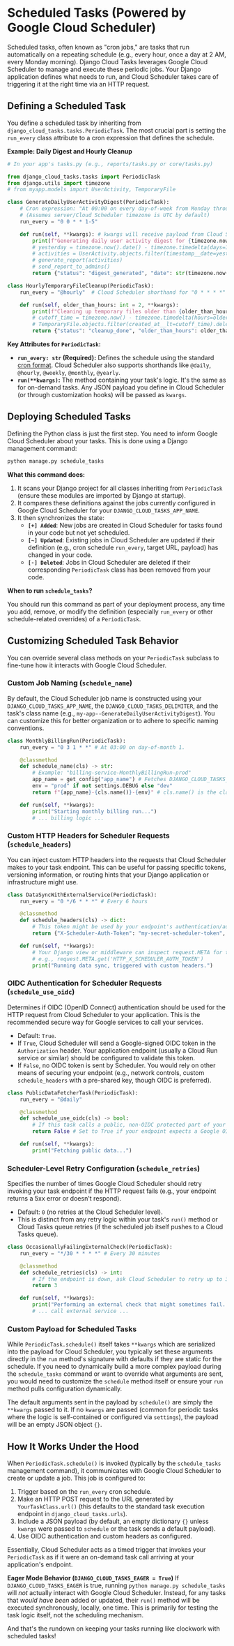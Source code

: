 # Scheduled Tasks (Powered by Google Cloud Scheduler)

Scheduled tasks, often known as "cron jobs," are tasks that run automatically on a repeating schedule (e.g., every hour, once a day at 2 AM, every Monday morning). Django Cloud Tasks leverages Google Cloud Scheduler to manage and execute these periodic jobs. Your Django application defines what needs to run, and Cloud Scheduler takes care of triggering it at the right time via an HTTP request.

## Defining a Scheduled Task

You define a scheduled task by inheriting from `django_cloud_tasks.tasks.PeriodicTask`. The most crucial part is setting the `run_every` class attribute to a cron expression that defines the schedule.

**Example: Daily Digest and Hourly Cleanup**

```python
# In your app's tasks.py (e.g., reports/tasks.py or core/tasks.py)

from django_cloud_tasks.tasks import PeriodicTask
from django.utils import timezone
# from myapp.models import UserActivity, TemporaryFile

class GenerateDailyUserActivityDigest(PeriodicTask):
    # Cron expression: "At 00:00 on every day-of-week from Monday through Friday."
    # (Assumes server/Cloud Scheduler timezone is UTC by default)
    run_every = "0 0 * * 1-5"

    def run(self, **kwargs): # kwargs will receive payload from Cloud Scheduler if any is set
        print(f"Generating daily user activity digest for {timezone.now().date()}...")
        # yesterday = timezone.now().date() - timezone.timedelta(days=1)
        # activities = UserActivity.objects.filter(timestamp__date=yesterday)
        # generate_report(activities)
        # send_report_to_admins()
        return {"status": "digest_generated", "date": str(timezone.now().date())}

class HourlyTemporaryFileCleanup(PeriodicTask):
    run_every = "@hourly"  # Cloud Scheduler shorthand for "0 * * * *"

    def run(self, older_than_hours: int = 2, **kwargs):
        print(f"Cleaning up temporary files older than {older_than_hours} hours...")
        # cutoff_time = timezone.now() - timezone.timedelta(hours=older_than_hours)
        # TemporaryFile.objects.filter(created_at__lt=cutoff_time).delete()
        return {"status": "cleanup_done", "older_than_hours": older_than_hours}
```

**Key Attributes for `PeriodicTask`:**

*   **`run_every: str` (Required):** Defines the schedule using the standard [cron format](https://cloud.google.com/scheduler/docs/configuring/cron-job-schedules). Cloud Scheduler also supports shorthands like `@daily`, `@hourly`, `@weekly`, `@monthly`, `@yearly`.
*   **`run(**kwargs)`:** The method containing your task's logic. It's the same as for on-demand tasks. Any JSON payload you define in Cloud Scheduler (or through customization hooks) will be passed as `kwargs`.

## Deploying Scheduled Tasks

Defining the Python class is just the first step. You need to inform Google Cloud Scheduler about your tasks. This is done using a Django management command:

```bash
python manage.py schedule_tasks
```

**What this command does:**

1.  It scans your Django project for all classes inheriting from `PeriodicTask` (ensure these modules are imported by Django at startup).
2.  It compares these definitions against the jobs currently configured in Google Cloud Scheduler for your `DJANGO_CLOUD_TASKS_APP_NAME`.
3.  It then synchronizes the state:
    *   **`[+] Added`**: New jobs are created in Cloud Scheduler for tasks found in your code but not yet scheduled.
    *   **`[~] Updated`**: Existing jobs in Cloud Scheduler are updated if their definition (e.g., cron schedule `run_every`, target URL, payload) has changed in your code.
    *   **`[-] Deleted`**: Jobs in Cloud Scheduler are deleted if their corresponding `PeriodicTask` class has been removed from your code.

**When to run `schedule_tasks`?**

You should run this command as part of your deployment process, any time you add, remove, or modify the definition (especially `run_every` or other schedule-related overrides) of a `PeriodicTask`.

## Customizing Scheduled Task Behavior

You can override several class methods on your `PeriodicTask` subclass to fine-tune how it interacts with Google Cloud Scheduler.

### Custom Job Naming (`schedule_name`)

By default, the Cloud Scheduler job name is constructed using your `DJANGO_CLOUD_TASKS_APP_NAME`, the `DJANGO_CLOUD_TASKS_DELIMITER`, and the task's class name (e.g., `my-app--GenerateDailyUserActivityDigest`). You can customize this for better organization or to adhere to specific naming conventions.

```python
class MonthlyBillingRun(PeriodicTask):
    run_every = "0 3 1 * *" # At 03:00 on day-of-month 1.

    @classmethod
    def schedule_name(cls) -> str:
        # Example: "billing-service-MonthlyBillingRun-prod"
        app_name = get_config("app_name") # Fetches DJANGO_CLOUD_TASKS_APP_NAME
        env = "prod" if not settings.DEBUG else "dev"
        return f"{app_name}-{cls.name()}-{env}" # cls.name() is the class name

    def run(self, **kwargs):
        print("Starting monthly billing run...")
        # ... billing logic ...
```

### Custom HTTP Headers for Scheduler Requests (`schedule_headers`)

You can inject custom HTTP headers into the requests that Cloud Scheduler makes to your task endpoint. This can be useful for passing specific tokens, versioning information, or routing hints that your Django application or infrastructure might use.

```python
class DataSyncWithExternalService(PeriodicTask):
    run_every = "0 */6 * * *" # Every 6 hours

    @classmethod
    def schedule_headers(cls) -> dict:
        # This token might be used by your endpoint's authentication/authorization layer
        return {"X-Scheduler-Auth-Token": "my-secret-scheduler-token", "X-Job-Type": cls.name()}

    def run(self, **kwargs):
        # Your Django view or middleware can inspect request.META for these headers
        # e.g., request.META.get('HTTP_X_SCHEDULER_AUTH_TOKEN')
        print("Running data sync, triggered with custom headers.")
```

### OIDC Authentication for Scheduler Requests (`schedule_use_oidc`)

Determines if OIDC (OpenID Connect) authentication should be used for the HTTP request from Cloud Scheduler to your application. This is the recommended secure way for Google services to call your services.

*   Default: `True`.
*   If `True`, Cloud Scheduler will send a Google-signed OIDC token in the `Authorization` header. Your application endpoint (usually a Cloud Run service or similar) should be configured to validate this token.
*   If `False`, no OIDC token is sent by Scheduler. You would rely on other means of securing your endpoint (e.g., network controls, custom `schedule_headers` with a pre-shared key, though OIDC is preferred).

```python
class PublicDataFetcherTask(PeriodicTask):
    run_every = "@daily"

    @classmethod
    def schedule_use_oidc(cls) -> bool:
        # If this task calls a public, non-OIDC protected part of your app, or if auth is handled differently
        return False # Set to True if your endpoint expects a Google OIDC token

    def run(self, **kwargs):
        print("Fetching public data...")
```

### Scheduler-Level Retry Configuration (`schedule_retries`)

Specifies the number of times Google Cloud Scheduler should retry invoking your task endpoint if the HTTP request fails (e.g., your endpoint returns a 5xx error or doesn't respond).

*   Default: `0` (no retries at the Cloud Scheduler level).
*   This is distinct from any retry logic within your task's `run()` method or Cloud Tasks queue retries (if the scheduled job itself pushes to a Cloud Tasks queue).

```python
class OccasionallyFailingExternalCheck(PeriodicTask):
    run_every = "*/30 * * * *" # Every 30 minutes

    @classmethod
    def schedule_retries(cls) -> int:
        # If the endpoint is down, ask Cloud Scheduler to retry up to 3 times
        return 3

    def run(self, **kwargs):
        print("Performing an external check that might sometimes fail...")
        # ... call external service ...
```

### Custom Payload for Scheduled Tasks

While `PeriodicTask.schedule()` itself takes `**kwargs` which are serialized into the payload for Cloud Scheduler, you typically set these arguments directly in the `run` method's signature with defaults if they are static for the schedule. If you need to dynamically build a more complex payload during the `schedule_tasks` command or want to override what arguments are sent, you would need to customize the `schedule` method itself or ensure your `run` method pulls configuration dynamically.

The default arguments sent in the payload by `schedule()` are simply the `**kwargs` passed to it. If no `kwargs` are passed (common for periodic tasks where the logic is self-contained or configured via `settings`), the payload will be an empty JSON object `{}`.

## How It Works Under the Hood

When `PeriodicTask.schedule()` is invoked (typically by the `schedule_tasks` management command), it communicates with Google Cloud Scheduler to create or update a job. This job is configured to:

1.  Trigger based on the `run_every` cron schedule.
2.  Make an HTTP POST request to the URL generated by `YourTaskClass.url()` (this defaults to the standard task execution endpoint in `django_cloud_tasks.urls`).
3.  Include a JSON payload (by default, an empty dictionary `{}` unless `kwargs` were passed to `schedule` or the task sends a default payload).
4.  Use OIDC authentication and custom headers as configured.

Essentially, Cloud Scheduler acts as a timed trigger that invokes your `PeriodicTask` as if it were an on-demand task call arriving at your application's endpoint.

**Eager Mode Behavior (`DJANGO_CLOUD_TASKS_EAGER = True`)**
If `DJANGO_CLOUD_TASKS_EAGER` is true, running `python manage.py schedule_tasks` will *not* actually interact with Google Cloud Scheduler. Instead, for any tasks that *would have been* added or updated, their `run()` method will be executed synchronously, locally, one time. This is primarily for testing the task logic itself, not the scheduling mechanism.

And that's the rundown on keeping your tasks running like clockwork with scheduled tasks! 